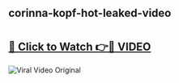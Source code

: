 ## corinna-kopf-hot-leaked-video 

# <h2><a href="http://freeplayer.one?title=corinna-kopf-hot-leaked-video&ref=21J">🔗 Click to Watch 👉🔴 VIDEO</a></h2>

<a href="http://freeplayer.one?title=corinna-kopf-hot-leaked-video&ref=21J" rel="nofollow" data-target="animated-image.originalLink"><img src="https://i.ibb.co.com/xMMVF88/686577567.gif" alt="Viral Video Original" style="max-width: 100%; display: inline-block;" data-target="animated-image.originalImage"></a>

